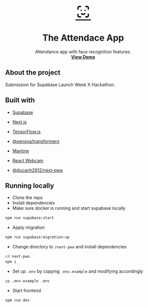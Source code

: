 <br />
<div align="center">
  <a href="https://github.com/ejar888/supabase-hackathon-lwx" style="background: black; color: white;">
    <img src="next-pwa/public/logo.svg" alt="Logo" width="50" height="50" style="color=white;">
  </a>

  <h1 align="center" style="border-bottom: 0;">The Attendace App</h1>

  <p align="center">
    Attendance app with face recognition features.
    <br />
    <a href="https://supabase-hackathon-lwx-attendance-app.vercel.app/"><strong>View Demo</strong></a>
    <br />
  </p>
</div>

## About the project

Submission for Supabase Launch Week X Hackathon.

## Built with

- [Supabase](https://supabase.com/)

- [Next.js](https://nextjs.org/)

- [TensorFlow.js](https://github.com/tensorflow/tfjs-models)

- [@xenova/transformers](https://www.npmjs.com/package/@xenova/transformers)

- [Mantine](https://mantine.dev/)

- [React Webcam](https://www.npmjs.com/package/react-webcam)

- [@ducanh2912/next-pwa](https://www.npmjs.com/package/@ducanh2912/next-pwa)


## Running locally

- Clone the repo
- Install dependencies
- Make sure docker is running and start supabase locally
```sh
npm run supabase:start
```
- Apply migration
```sh
npm run supabase:migration:up
```
- Change directory to `/next-pwa` and install dependencies
```sh
cd next-pwa
npm i
```
- Set up `.env` by copying `.env.example` and modifying accordingly
```sh
cp .env.example .env
```
- Start frontend
```sh
npm run dev
```
